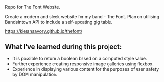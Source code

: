 Repo for The Font Website. 

Create a modern and sleek website for my band - The Font.  Plan on utilising Bandsintown API to include a self-updating gig table. 

https://kieransavory.github.io/thefont/

<H2>What I've learned during this project: </h2>

- It is possible to return a boolean based on a computed style value. </br>
- Further experience creating responsive image galleries using flexbox. </br>
- Experience in displaying various content for the purposes of user safety by DOM manipulation. </br> 
